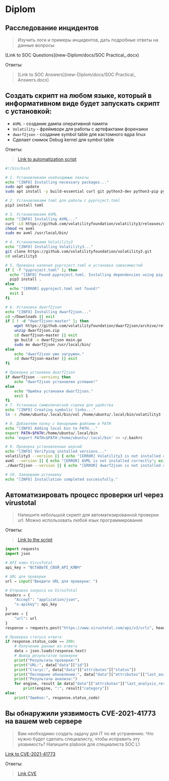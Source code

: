 # Diplom

## Расследование инцидентов

> Изучить логи и примеры инцидентов, дать подробные ответы на данные вопросы:

[Link to SOC Questions](new-Diplom/docs/SOC Practical_.docx)

Ответы:

> [Link to SOC Answers](new-Diplom/docs/SOC Practical_ Answers.docx)

## Создать скрипт на любом языке, который в информативном виде будет запускать скрипт с установкой:

* `AVML` - создание дампа оперативной памяти
* `Volatility` - фреймворк для работы с артефактами форензики
* `dwarf2json` - создание symbol table для кастомного ядра linux
* Сделает снимок Debug kernel для symbol table

Ответы:

> [Link to automatization script](new-Diplom/bin/scr1.txt)

```sh
#!/bin/bash

# 1. Устанавливаем необходимые пакеты
echo "[INFO] Installing necessary packages..."
sudo apt update
sudo apt install -y build-essential curl git python3-dev python3-pip python3-setuptools python3-wheel cmake unzip

# 2. Устанавливаем toml для работы с pyproject.toml
pip3 install toml

# 3. Устанавливаем AVML
echo "[INFO] Installing AVML..."
curl -LO https://github.com/volatilityfoundation/volatility3/releases/download/avml/avml
chmod +x avml
sudo mv avml /usr/local/bin/

# 4. Устанавливаем Volatility3
echo "[INFO] Installing Volatility3..."
git clone https://github.com/volatilityfoundation/volatility3.git
cd volatility3

# 5. Проверка наличия pyproject.toml и установка зависимостей
if [ -f "pyproject.toml" ]; then
  echo "[INFO] Found pyproject.toml. Installing dependencies using pip..."
  pip3 install .
else
  echo "[ERROR] pyproject.toml not found!"
  exit 1
fi

# 6. Установка dwarf2json
echo "[INFO] Installing dwarf2json..."
cd ~/Downloads || exit
if [ ! -d "dwarf2json-master" ]; then
    wget https://github.com/volatilityfoundation/dwarf2json/archive/refs/heads/master.zip -O dwarf2json.zip
    unzip dwarf2json.zip
    cd dwarf2json-master || exit
    go build -o dwarf2json main.go
    sudo mv dwarf2json /usr/local/bin/
else
    echo "dwarf2json уже загружен."
    cd dwarf2json-master || exit
fi

# Проверка установки dwarf2json
if dwarf2json --version; then
    echo "dwarf2json установлен успешно!"
else
    echo "Ошибка установки dwarf2json."
    exit 1
fi
# 7. Установка символической ссылки для удобства
echo "[INFO] Creating symbolic links..."
ln -s /home/ubuntu/.local/bin/vol /home/ubuntu/.local/bin/volatility3

# 8. Добавляем папку с бинарными файлами в PATH
echo "[INFO] Adding local bin to PATH..."
export PATH=$PATH:/home/ubuntu/.local/bin
echo 'export PATH=$PATH:/home/ubuntu/.local/bin' >> ~/.bashrc

# 9. Проверка установленных версий
echo "[INFO] Verifying installed versions..."
volatility3 --version || { echo "[ERROR] Volatility3 is not installed correctly"; exit 1; }
avml --version || { echo "[ERROR] AVML is not installed correctly"; exit 1; }
./dwarf2json --version || { echo "[ERROR] dwarf2json is not installed correctly"; exit 1; }

# 10. Завершаем установку
echo "[INFO] Installation completed successfully."
```

## Автоматизировать процесс проверки url через virustotal

> Напишите небольшой скрипт для автоматизированной проверки url. Можно использовать любой язык программирования

Ответы:

> [Link to the script](new-Diplom/bin/url.py)

```py
import requests
import json

# API ключ VirusTotal
api_key = "ВСТАВЬТЕ_СВОЙ_API_КЛЮЧ"

# URL для проверки
url = input("Введите URL для проверки: ")

# Отправка запроса на VirusTotal
headers = {
    "Accept": "application/json",
    "x-apikey": api_key
}
params = {
    "url": url
}
response = requests.post("https://www.virustotal.com/api/v3/urls", headers=headers, params=params)

# Проверка статуса ответа
if response.status_code == 200:
    # Получение данных из ответа
    data = json.loads(response.text)
    # Вывод результатов проверки
    print("Результаты проверки:")
    print("URL:", data["data"]["id"])
    print("Статус:", data["data"]["attributes"]["status"])
    print("Последнее обновление:", data["data"]["attributes"]["last_analysis_stats"])
    print("Результаты анализа:")
    for engine, result in data["data"]["attributes"]["last_analysis_results"].items():
        print(engine, ":", result["category"])
else:
    print("Ошибка:", response.status_code)


```

## Вы обнаружили уязвимость CVE-2021-41773 на вашем web сервере

> Вам необходимо создать задачу для IT по её устранению. Что нужно будет сделать специалисту, чтобы исправить эту уязвимость? Напишите plabook для специалиста SOC L1

[Link to CVE-2021-41773](https://nvd.nist.gov/vuln/detail/CVE-2021-41773)

Ответы:

> [Link CVE](new-Diplom/docs/CVE-2021-41773.docx)
